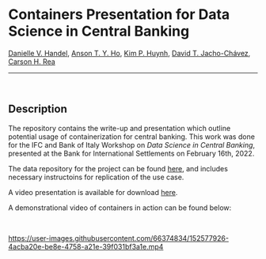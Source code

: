 # Containers Presentation for Data Science in Central Banking

[Danielle V. Handel](https://www.daniellehandel.org), [Anson T. Y. Ho](http://www.atyho.info), [Kim P. Huynh](https://www.bankofcanada.ca/profile/kim-huynh/), [David T. Jacho-Chávez](https://www.davidjachochavez.org/), [Carson H. Rea](https://www.carsonrea.org/)
_________________________________________________________________________________________________________

<br>

## Description
The repository contains the write-up and presentation which outline potential usage of containerization for central banking. This work was done for the IFC and Bank of Italy Workshop on _Data Science in Central Banking_, presented at the Bank for International Settlements on February 16th, 2022.

The data repository for the project can be found [here](https://github.com/atyho/IFC-Data-Science-in-Central-Banking), and includes necessary instructoins for replication of the use case.

A video presentation is available for download [here](https://kphuynh.pages.iu.edu/rsch/vol.html).

A demonstrational video of containers in action can be found below:

<br>

https://user-images.githubusercontent.com/66374834/152577926-4acba20e-be8e-4758-a21e-39f031bf3a1e.mp4

